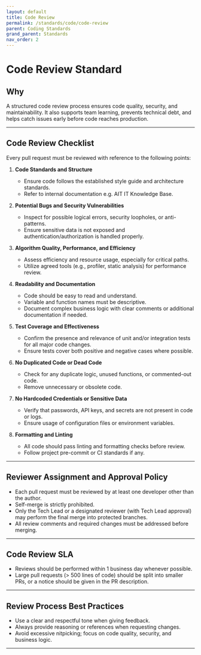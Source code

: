 ```yaml
---
layout: default
title: Code Review
permalink: /standards/code/code-review
parent: Coding Standards
grand_parent: Standards
nav_order: 2
---
```


# Code Review Standard

## Why

A structured code review process ensures code quality, security, and maintainability. It also supports team learning, prevents technical debt, and helps catch issues early before code reaches production.

---

## Code Review Checklist

Every pull request must be reviewed with reference to the following points:

1. **Code Standards and Structure**
   - Ensure code follows the established style guide and architecture standards.
   - Refer to internal documentation e.g. AIT IT Knowledge Base.

2. **Potential Bugs and Security Vulnerabilities**
   - Inspect for possible logical errors, security loopholes, or anti-patterns.
   - Ensure sensitive data is not exposed and authentication/authorization is handled properly.

3. **Algorithm Quality, Performance, and Efficiency**
   - Assess efficiency and resource usage, especially for critical paths.
   - Utilize agreed tools (e.g., profiler, static analysis) for performance review.

4. **Readability and Documentation**
   - Code should be easy to read and understand.
   - Variable and function names must be descriptive.
   - Document complex business logic with clear comments or additional documentation if needed.

5. **Test Coverage and Effectiveness**
   - Confirm the presence and relevance of unit and/or integration tests for all major code changes.
   - Ensure tests cover both positive and negative cases where possible.

6. **No Duplicated Code or Dead Code**
   - Check for any duplicate logic, unused functions, or commented-out code.
   - Remove unnecessary or obsolete code.

7. **No Hardcoded Credentials or Sensitive Data**
   - Verify that passwords, API keys, and secrets are not present in code or logs.
   - Ensure usage of configuration files or environment variables.

8. **Formatting and Linting**
   - All code should pass linting and formatting checks before review.
   - Follow project pre-commit or CI standards if any.

---

## Reviewer Assignment and Approval Policy

- Each pull request must be reviewed by at least one developer other than the author.
- Self-merge is strictly prohibited.
- Only the Tech Lead or a designated reviewer (with Tech Lead approval) may perform the final merge into protected branches.
- All review comments and required changes must be addressed before merging.

---

## Code Review SLA

- Reviews should be performed within 1 business day whenever possible.
- Large pull requests (> 500 lines of code) should be split into smaller PRs, or a notice should be given in the PR description.

---

## Review Process Best Practices

- Use a clear and respectful tone when giving feedback.
- Always provide reasoning or references when requesting changes.
- Avoid excessive nitpicking; focus on code quality, security, and business logic.

---